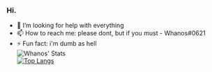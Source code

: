 ### Hi.

- 🤔 I’m looking for help with everything
- 📫 How to reach me: please dont, but if you must - Whanos#0621
- ⚡ Fun fact: i'm dumb as hell\
![Whanos' Stats](https://github-readme-stats.vercel.app/api?username=whanos&show_icons=true&theme=synthwave)\
[![Top Langs](https://github-readme-stats.vercel.app/api/top-langs/?username=whanos&layout=compact)](https://github.com/anuraghazra/github-readme-stats)


